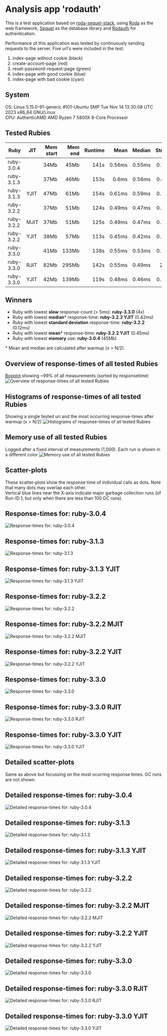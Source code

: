 # Analysis app 'rodauth'
This is a test application based on [roda-sequel-stack](https://github.com/jeremyevans/roda-sequel-stack.git),
using [Roda](https://github.com/jeremyevans/roda) as the web framework,
[Sequel](https://github.com/jeremyevans/sequel) as the database library
and [Rodauth](https://github.com/jeremyevans/rodauth) for authentication.

Performance of this application was tested by continuously sending requests to the server.
Five url's were included in the test:

1. index-page without cookie (black)
2. create-account-page (red)
3. reset-password-request-page (green)
4. index-page with good cookie (blue)
5. index-page with bad cookie (cyan)

## System
OS: Linux 5.15.0-91-generic #101-Ubuntu SMP Tue Nov 14 13:30:08 UTC 2023 x86_64 GNU/Linux  
CPU: AuthenticAMD AMD Ryzen 7 5800X 8-Core Processor  

## Tested Rubies
| Ruby                      | JIT  | Mem start |   Mem end |   Runtime |      Mean |    Median |   Std.Dev |     Slow |   Errors |        N |  GC runs |
| ------------------------- | ---- | --------: | --------: | --------: | --------: | --------: | --------: |--------: | -------: | -------: | -------: |
| ruby-3.0.4                |      |      34Mb |      45Mb |      141s |    0.56ms |    0.55ms |    0.14ms |      184 |        0 |   750000 |       48 |
| ruby-3.1.3                |      |      37Mb |      46Mb |      153s |     0.6ms |    0.56ms |    0.49ms |     3710 |        0 |   750000 |      983 |
| ruby-3.1.3                | YJIT |      47Mb |      61Mb |      154s |    0.61ms |    0.59ms |    0.18ms |      253 |        0 |   750000 |       49 |
| ruby-3.2.2                |      |      37Mb |      51Mb |      124s |    0.49ms |    0.47ms |    0.12ms |       20 |        0 |   750000 |       19 |
| ruby-3.2.2                | MJIT |      37Mb |      51Mb |      125s |    0.49ms |    0.47ms |    0.12ms |       28 |        0 |   750000 |       19 |
| ruby-3.2.2                | YJIT |      38Mb |      57Mb |      113s |    0.45ms |    0.42ms |    0.16ms |       43 |        0 |   750000 |       22 |
| ruby-3.3.0                |      |      41Mb |     133Mb |      138s |    0.55ms |    0.53ms |    0.13ms |        4 |        0 |   750000 |        1 |
| ruby-3.3.0                | RJIT |      82Mb |     295Mb |      142s |    0.55ms |    0.49ms |     2.9ms |     5233 |        0 |   750000 |        2 |
| ruby-3.3.0                | YJIT |      42Mb |     139Mb |      119s |    0.48ms |    0.46ms |    0.18ms |       16 |        0 |   750000 |        1 |

## Winners

- Ruby with lowest __slow__ response-count (> 5ms): __ruby-3.3.0__ (4x)
- Ruby with lowest __median__* response-time: __ruby-3.2.2 YJIT__ (0.42ms)
- Ruby with lowest __standard deviation__ response-time: __ruby-3.2.2__ (0.12ms)
- Ruby with lowest __mean__* response-time: __ruby-3.2.2 YJIT__ (0.45ms)
- Ruby with lowest __memory__ use: __ruby-3.0.4__ (45Mb)

\* Mean and median are calculated after warmup (x > N/2).

## Overview of response-times of all tested Rubies
[Boxplot](https://en.wikipedia.org/wiki/Box_plot) showing ~99% of all measurements (sorted by responsetime)
![Overview of response-times of all tested Rubies](/data/rodauth/plots/rodauth_0_overview.png "Overview of response-times of all tested Rubies")

## Histograms of response-times of all tested Rubies
Showing a single tested uri and the most occurring response-times after warmup (x > N/2)
![Histograms of response-times of all tested Rubies](/data/rodauth/plots/rodauth_0_histogram.png "Histograms of response-times of all tested Rubies")

## Memory use of all tested Rubies
Logged after a fixed interval of measurements (1,000). Each run is shown in a different color
![Memory use of all tested Rubies](/data/rodauth/plots/rodauth_0_memory.png "Memory use of all tested Rubies")

## Scatter-plots
These scatter-plots show the response time of individual calls as dots. Note that many dots may overlap each other.  
Vertical blue lines near the X-axis indicate major garbage collection runs (of Run-ID 1, but only when there are less than 100 GC runs).
## Response-times for: ruby-3.0.4
![Response-times for: ruby-3.0.4](/data/rodauth/plots/rodauth_1_ruby-3.0.4.png "Response-times for: ruby-3.0.4")

## Response-times for: ruby-3.1.3
![Response-times for: ruby-3.1.3](/data/rodauth/plots/rodauth_1_ruby-3.1.3.png "Response-times for: ruby-3.1.3")

## Response-times for: ruby-3.1.3 YJIT
![Response-times for: ruby-3.1.3 YJIT](/data/rodauth/plots/rodauth_1_ruby-3.1.3%20YJIT.png "Response-times for: ruby-3.1.3 YJIT")

## Response-times for: ruby-3.2.2
![Response-times for: ruby-3.2.2](/data/rodauth/plots/rodauth_1_ruby-3.2.2.png "Response-times for: ruby-3.2.2")

## Response-times for: ruby-3.2.2 MJIT
![Response-times for: ruby-3.2.2 MJIT](/data/rodauth/plots/rodauth_1_ruby-3.2.2%20MJIT.png "Response-times for: ruby-3.2.2 MJIT")

## Response-times for: ruby-3.2.2 YJIT
![Response-times for: ruby-3.2.2 YJIT](/data/rodauth/plots/rodauth_1_ruby-3.2.2%20YJIT.png "Response-times for: ruby-3.2.2 YJIT")

## Response-times for: ruby-3.3.0
![Response-times for: ruby-3.3.0](/data/rodauth/plots/rodauth_1_ruby-3.3.0.png "Response-times for: ruby-3.3.0")

## Response-times for: ruby-3.3.0 RJIT
![Response-times for: ruby-3.3.0 RJIT](/data/rodauth/plots/rodauth_1_ruby-3.3.0%20RJIT.png "Response-times for: ruby-3.3.0 RJIT")

## Response-times for: ruby-3.3.0 YJIT
![Response-times for: ruby-3.3.0 YJIT](/data/rodauth/plots/rodauth_1_ruby-3.3.0%20YJIT.png "Response-times for: ruby-3.3.0 YJIT")


## Detailed scatter-plots
Same as above but focussing on the most ocurring response times. GC runs are not shown.
## Detailed response-times for: ruby-3.0.4
![Detailed response-times for: ruby-3.0.4](/data/rodauth/plots/rodauth_2_ruby-3.0.4.png "Detailed response-times for: ruby-3.0.4")

## Detailed response-times for: ruby-3.1.3
![Detailed response-times for: ruby-3.1.3](/data/rodauth/plots/rodauth_2_ruby-3.1.3.png "Detailed response-times for: ruby-3.1.3")

## Detailed response-times for: ruby-3.1.3 YJIT
![Detailed response-times for: ruby-3.1.3 YJIT](/data/rodauth/plots/rodauth_2_ruby-3.1.3%20YJIT.png "Detailed response-times for: ruby-3.1.3 YJIT")

## Detailed response-times for: ruby-3.2.2
![Detailed response-times for: ruby-3.2.2](/data/rodauth/plots/rodauth_2_ruby-3.2.2.png "Detailed response-times for: ruby-3.2.2")

## Detailed response-times for: ruby-3.2.2 MJIT
![Detailed response-times for: ruby-3.2.2 MJIT](/data/rodauth/plots/rodauth_2_ruby-3.2.2%20MJIT.png "Detailed response-times for: ruby-3.2.2 MJIT")

## Detailed response-times for: ruby-3.2.2 YJIT
![Detailed response-times for: ruby-3.2.2 YJIT](/data/rodauth/plots/rodauth_2_ruby-3.2.2%20YJIT.png "Detailed response-times for: ruby-3.2.2 YJIT")

## Detailed response-times for: ruby-3.3.0
![Detailed response-times for: ruby-3.3.0](/data/rodauth/plots/rodauth_2_ruby-3.3.0.png "Detailed response-times for: ruby-3.3.0")

## Detailed response-times for: ruby-3.3.0 RJIT
![Detailed response-times for: ruby-3.3.0 RJIT](/data/rodauth/plots/rodauth_2_ruby-3.3.0%20RJIT.png "Detailed response-times for: ruby-3.3.0 RJIT")

## Detailed response-times for: ruby-3.3.0 YJIT
![Detailed response-times for: ruby-3.3.0 YJIT](/data/rodauth/plots/rodauth_2_ruby-3.3.0%20YJIT.png "Detailed response-times for: ruby-3.3.0 YJIT")

